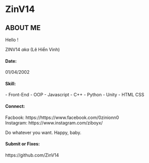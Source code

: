 <!DOCTYPE html>
<html>
<head>
	<meta charset="utf-8"/>
</head>
<body>
<h1 id="templateh1">ZinV14</h1>
<h2>ABOUT ME</h2>

<p>Hello !</p>

<p>ZINV14 <em>aka</em> (Lê Hiển Vinh)</p>

<h4 id="date">Date:</h4>
<p>01/04/2002</p>

<h4 id="skill:">Skill:</h4>
<p>
- Front-End
- OOP
- Javascript
- C++
- Python
- Unity
- HTML CSS
	
<h4 id="connect:">Connect:</h4>	
<p>Facbook: https://https://www.facebook.com/0zinionn0
<br>Instagram: https://www.instagram.com/ziboyx/
</p>
	
<p>Do whatever you want. Happy, baby.</p>

<h4 id="submitbugsorfixes:">Submit or Fixes:</h4>

<p>https://github.com/ZinV14</p>

</body>
</html>
